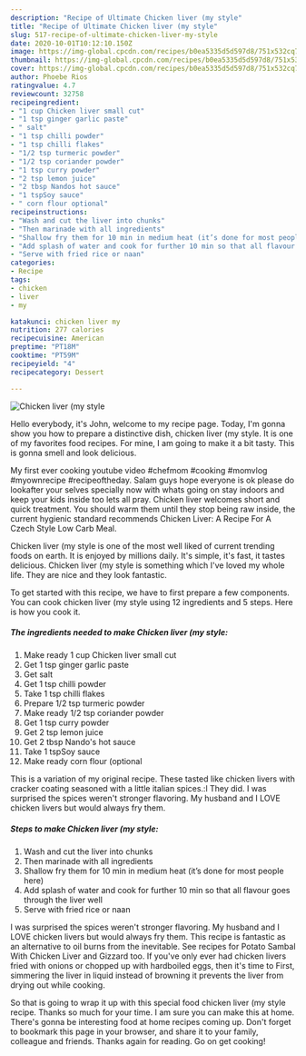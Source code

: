 ```yaml
---
description: "Recipe of Ultimate Chicken liver (my style"
title: "Recipe of Ultimate Chicken liver (my style"
slug: 517-recipe-of-ultimate-chicken-liver-my-style
date: 2020-10-01T10:12:10.150Z
image: https://img-global.cpcdn.com/recipes/b0ea5335d5d597d8/751x532cq70/chicken-liver-my-style-recipe-main-photo.jpg
thumbnail: https://img-global.cpcdn.com/recipes/b0ea5335d5d597d8/751x532cq70/chicken-liver-my-style-recipe-main-photo.jpg
cover: https://img-global.cpcdn.com/recipes/b0ea5335d5d597d8/751x532cq70/chicken-liver-my-style-recipe-main-photo.jpg
author: Phoebe Rios
ratingvalue: 4.7
reviewcount: 32758
recipeingredient:
- "1 cup Chicken liver small cut"
- "1 tsp ginger garlic paste"
- " salt"
- "1 tsp chilli powder"
- "1 tsp chilli flakes"
- "1/2 tsp turmeric powder"
- "1/2 tsp coriander powder"
- "1 tsp curry powder"
- "2 tsp lemon juice"
- "2 tbsp Nandos hot sauce"
- "1 tspSoy sauce"
- " corn flour optional"
recipeinstructions:
- "Wash and cut the liver into chunks"
- "Then marinade with all ingredients"
- "Shallow fry them for 10 min in medium heat (it’s done for most people here)"
- "Add splash of water and cook for further 10 min so that all flavour goes through the liver well"
- "Serve with fried rice or naan"
categories:
- Recipe
tags:
- chicken
- liver
- my

katakunci: chicken liver my 
nutrition: 277 calories
recipecuisine: American
preptime: "PT18M"
cooktime: "PT59M"
recipeyield: "4"
recipecategory: Dessert

---
```



![Chicken liver (my style](https://img-global.cpcdn.com/recipes/b0ea5335d5d597d8/751x532cq70/chicken-liver-my-style-recipe-main-photo.jpg)

Hello everybody, it's John, welcome to my recipe page. Today, I'm gonna show you how to prepare a distinctive dish, chicken liver (my style. It is one of my favorites food recipes. For mine, I am going to make it a bit tasty. This is gonna smell and look delicious.

My first ever cooking youtube video #chefmom #cooking #momvlog #myownrecipe #recipeoftheday. Salam guys hope everyone is ok please do lookafter your selves specially now with whats going on stay indoors and keep your kids inside too lets all pray. Chicken liver welcomes short and quick treatment. You should warm them until they stop being raw inside, the current hygienic standard recommends Chicken Liver: A Recipe For A Czech Style Low Carb Meal.

Chicken liver (my style is one of the most well liked of current trending foods on earth. It is enjoyed by millions daily. It's simple, it's fast, it tastes delicious. Chicken liver (my style is something which I've loved my whole life. They are nice and they look fantastic.


To get started with this recipe, we have to first prepare a few components. You can cook chicken liver (my style using 12 ingredients and 5 steps. Here is how you cook it.

<!--inarticleads1-->

##### The ingredients needed to make Chicken liver (my style:

1. Make ready 1 cup Chicken liver small cut
1. Get 1 tsp ginger garlic paste
1. Get  salt
1. Get 1 tsp chilli powder
1. Take 1 tsp chilli flakes
1. Prepare 1/2 tsp turmeric powder
1. Make ready 1/2 tsp coriander powder
1. Get 1 tsp curry powder
1. Get 2 tsp lemon juice
1. Get 2 tbsp Nando&#39;s hot sauce
1. Take 1 tspSoy sauce
1. Make ready  corn flour (optional


This is a variation of my original recipe. These tasted like chicken livers with cracker coating seasoned with a little italian spices.:l They did. I was surprised the spices weren&#39;t stronger flavoring. My husband and I LOVE chicken livers but would always fry them. 

<!--inarticleads2-->

##### Steps to make Chicken liver (my style:

1. Wash and cut the liver into chunks
1. Then marinade with all ingredients
1. Shallow fry them for 10 min in medium heat (it’s done for most people here)
1. Add splash of water and cook for further 10 min so that all flavour goes through the liver well
1. Serve with fried rice or naan


I was surprised the spices weren&#39;t stronger flavoring. My husband and I LOVE chicken livers but would always fry them. This recipe is fantastic as an alternative to oil burns from the inevitable. See recipes for Potato Sambal With Chicken Liver and Gizzard too. If you&#39;ve only ever had chicken livers fried with onions or chopped up with hardboiled eggs, then it&#39;s time to First, simmering the liver in liquid instead of browning it prevents the liver from drying out while cooking. 

So that is going to wrap it up with this special food chicken liver (my style recipe. Thanks so much for your time. I am sure you can make this at home. There's gonna be interesting food at home recipes coming up. Don't forget to bookmark this page in your browser, and share it to your family, colleague and friends. Thanks again for reading. Go on get cooking!
